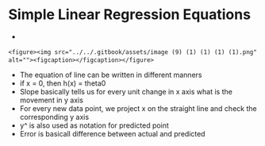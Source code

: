 # Simple Linear Regression Equations

*

    <figure><img src="../../.gitbook/assets/image (9) (1) (1) (1) (1).png" alt=""><figcaption></figcaption></figure>
* The equation of line can be written in different manners
* if x = 0, then h(x) = theta0
* Slope basically tells us for every unit change in x axis what is the movement in y axis
* For every new data point, we project x on the straight line and check the corresponding y axis
* y^ is also used as notation for predicted point
* Error is basicall difference between actual and predicted
